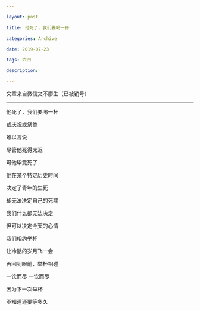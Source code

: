 ```yaml
---

layout: post

title: 他死了，我们要喝一杯

categories: Archive

date: 2019-07-23

tags: 六四

description: 

---
```


文章来自微信文不廖生（已被销号）

---
他死了，我们要喝一杯

或庆祝或祭奠

难以言说


尽管他死得太迟

可他毕竟死了


他在某个特定历史时间

决定了青年的生死

却无法决定自己的死期


我们什么都无法决定

但可以决定今天的心情


我们相约举杯

让冷酷的岁月飞一会

再回到眼前，举杯相碰

一饮而尽 一饮而尽


因为下一次举杯

不知道还要等多久